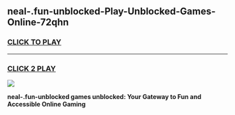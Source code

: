 
## neal-.fun-unblocked-Play-Unblocked-Games-Online-72qhn
<h3>
<a href="https://premium76.site?title=neal-.fun-unblocked&ref=25A">CLICK TO PLAY</a></h3>
<hr>

<h3>
<a href="https://premium76.site?title=neal-.fun-unblocked&ref=25A">CLICK 2 PLAY</a>
  
</h3>

<a href="https://premium76.site?title=neal-.fun-unblocked&ref=25A"><img src="https://clearcache.store/games.png"></a>


**neal-.fun-unblocked games unblocked: Your Gateway to Fun and Accessible Online Gaming**
